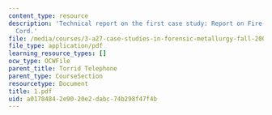 ```yaml
---
content_type: resource
description: 'Technical report on the first case study: Report on Fire-Damaged Telephone
  Cord.'
file: /media/courses/3-a27-case-studies-in-forensic-metallurgy-fall-2007/a01784842e9020e2dabc74b298f47f4b_1.pdf
file_type: application/pdf
learning_resource_types: []
ocw_type: OCWFile
parent_title: Torrid Telephone
parent_type: CourseSection
resourcetype: Document
title: 1.pdf
uid: a0178484-2e90-20e2-dabc-74b298f47f4b
---
```

